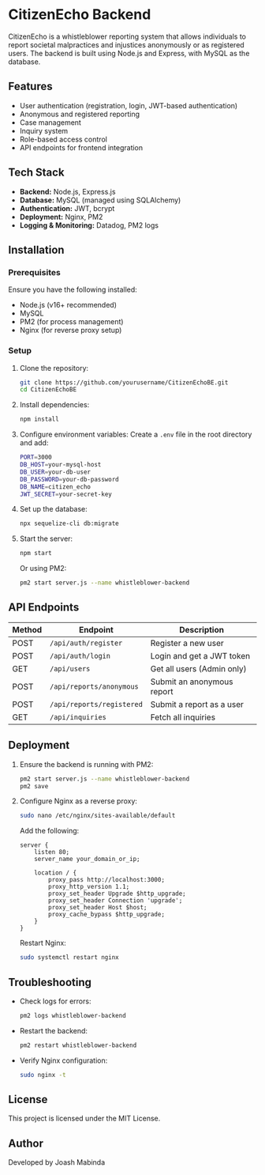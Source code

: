 # CitizenEcho Backend

CitizenEcho is a whistleblower reporting system that allows individuals to report societal malpractices and injustices anonymously or as registered users. The backend is built using Node.js and Express, with MySQL as the database.

## Features
- User authentication (registration, login, JWT-based authentication)
- Anonymous and registered reporting
- Case management
- Inquiry system
- Role-based access control
- API endpoints for frontend integration

## Tech Stack
- **Backend:** Node.js, Express.js
- **Database:** MySQL (managed using SQLAlchemy)
- **Authentication:** JWT, bcrypt
- **Deployment:** Nginx, PM2
- **Logging & Monitoring:** Datadog, PM2 logs

## Installation
### Prerequisites
Ensure you have the following installed:
- Node.js (v16+ recommended)
- MySQL
- PM2 (for process management)
- Nginx (for reverse proxy setup)

### Setup
1. Clone the repository:
   ```sh
   git clone https://github.com/yourusername/CitizenEchoBE.git
   cd CitizenEchoBE
   ```

2. Install dependencies:
   ```sh
   npm install
   ```

3. Configure environment variables:
   Create a `.env` file in the root directory and add:
   ```sh
   PORT=3000
   DB_HOST=your-mysql-host
   DB_USER=your-db-user
   DB_PASSWORD=your-db-password
   DB_NAME=citizen_echo
   JWT_SECRET=your-secret-key
   ```

4. Set up the database:
   ```sh
   npx sequelize-cli db:migrate
   ```

5. Start the server:
   ```sh
   npm start
   ```
   Or using PM2:
   ```sh
   pm2 start server.js --name whistleblower-backend
   ```

## API Endpoints
| Method | Endpoint                         | Description                     |
|--------|----------------------------------|---------------------------------|
| POST   | `/api/auth/register`            | Register a new user            |
| POST   | `/api/auth/login`               | Login and get a JWT token      |
| GET    | `/api/users`                    | Get all users (Admin only)     |
| POST   | `/api/reports/anonymous`        | Submit an anonymous report     |
| POST   | `/api/reports/registered`       | Submit a report as a user      |
| GET    | `/api/inquiries`                | Fetch all inquiries            |

## Deployment
1. Ensure the backend is running with PM2:
   ```sh
   pm2 start server.js --name whistleblower-backend
   pm2 save
   ```
2. Configure Nginx as a reverse proxy:
   ```sh
   sudo nano /etc/nginx/sites-available/default
   ```
   Add the following:
   ```nginx
   server {
       listen 80;
       server_name your_domain_or_ip;

       location / {
           proxy_pass http://localhost:3000;
           proxy_http_version 1.1;
           proxy_set_header Upgrade $http_upgrade;
           proxy_set_header Connection 'upgrade';
           proxy_set_header Host $host;
           proxy_cache_bypass $http_upgrade;
       }
   }
   ```
   Restart Nginx:
   ```sh
   sudo systemctl restart nginx
   ```

## Troubleshooting
- Check logs for errors:
  ```sh
  pm2 logs whistleblower-backend
  ```
- Restart the backend:
  ```sh
  pm2 restart whistleblower-backend
  ```
- Verify Nginx configuration:
  ```sh
  sudo nginx -t
  ```

## License
This project is licensed under the MIT License.

## Author
Developed by Joash Mabinda

